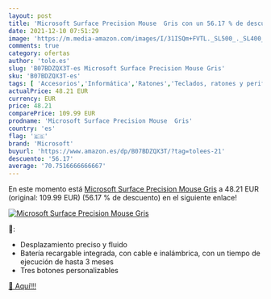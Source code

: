 ```yaml
---
layout: post
title: 'Microsoft Surface Precision Mouse  Gris con un 56.17 % de descuento'
date: 2021-12-10 07:51:29
image: 'https://m.media-amazon.com/images/I/31ISQm+FVTL._SL500_._SL400_.jpg'
comments: true
category: ofertas
author: 'tole.es'
slug: 'B07BDZQX3T-es Microsoft Surface Precision Mouse Gris'
sku: 'B07BDZQX3T-es'
tags: [ 'Accesorios','Informática','Ratones','Teclados, ratones y periféricos de entrada','microsoft', ]
actualPrice: 48.21 EUR
currency: EUR
price: 48.21
comparePrice: 109.99 EUR
prodname: 'Microsoft Surface Precision Mouse  Gris'
country: 'es'
flag: '🇪🇸'
brand: 'Microsoft'
buyurl: 'https://www.amazon.es/dp/B07BDZQX3T/?tag=tolees-21'
descuento: '56.17'
average: '70.7516666666667'
---
```


En este momento está [Microsoft Surface Precision Mouse  Gris](https://www.amazon.es/dp/B07BDZQX3T/?tag=tolees-21) a 48.21 EUR (original: 109.99 EUR) (56.17 %  de descuento) en el siguiente enlace!

[![Microsoft Surface Precision Mouse  Gris](https://m.media-amazon.com/images/I/31ISQm+FVTL._SL500_._SL400_.jpg)](https://www.amazon.es/dp/B07BDZQX3T/?tag=tolees-21)

🔎:

- Desplazamiento preciso y fluido
- Batería recargable integrada, con cable e inalámbrica, con un tiempo de ejecución de hasta 3 meses
- Tres botones personalizables

[🛒 Aquí!!!](https://www.amazon.es/dp/B07BDZQX3T/?tag=tolees-21)
